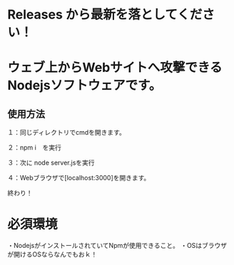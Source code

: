 # Releases から最新を落としてください！

# ウェブ上からWebサイトへ攻撃できるNodejsソフトウェアです。

## 使用方法
１：同じディレクトリでcmdを開きます。

２：npm i　を実行

３：次に node server.jsを実行

４：Webブラウザで[localhost:3000]を開きます。

終わり！

# 必須環境
・NodejsがインストールされていてNpmが使用できること。
・OSはブラウザが開けるOSならなんでもおｋ！
